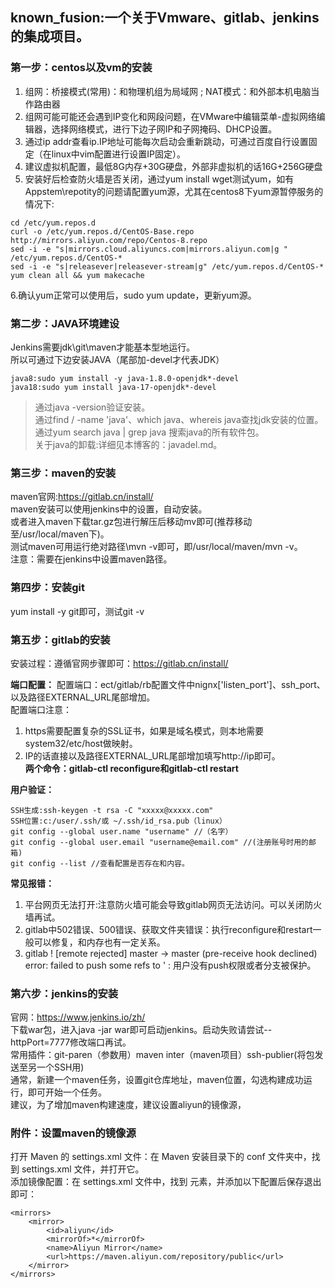 ## known_fusion:一个关于Vmware、gitlab、jenkins的集成项目。

### 第一步：centos以及vm的安装
1. 组网：桥接模式(常用)：和物理机组为局域网 ; NAT模式：和外部本机电脑当作路由器
2. 组网可能可能还会遇到IP变化和网段问题，在VMware中编辑菜单-虚拟网络编辑器，选择网络模式，进行下边子网IP和子网掩码、DHCP设置。  
3. 通过ip addr查看ip.IP地址可能每次启动会重新跳动，可通过百度自行设置固定（在linux中vim配置进行设置IP固定）。
4. 建议虚拟机配置，最低8G内存+30G硬盘，外部非虚拟机的话16G+256G硬盘
5. 安装好后检查防火墙是否关闭，通过yum install wget测试yum，如有Appstem\repotity的问题请配置yum源，尤其在centos8下yum源暂停服务的情况下:  
````
cd /etc/yum.repos.d
curl -o /etc/yum.repos.d/CentOS-Base.repo http://mirrors.aliyun.com/repo/Centos-8.repo
sed -i -e "s|mirrors.cloud.aliyuncs.com|mirrors.aliyun.com|g " /etc/yum.repos.d/CentOS-*
sed -i -e "s|releasever|releasever-stream|g" /etc/yum.repos.d/CentOS-*
yum clean all && yum makecache
````
6.确认yum正常可以使用后，sudo yum update，更新yum源。

### 第二步：JAVA环境建设
Jenkins需要jdk\git\maven才能基本型地运行。  
所以可通过下边安装JAVA（尾部加-devel才代表JDK）
````
java8:sudo yum install -y java-1.8.0-openjdk*-devel
java18:sudo yum install java-17-openjdk*-devel
````
> 通过java -version验证安装。  
> 通过find / -name 'java'、which java、whereis java查找jdk安装的位置。  
> 通过yum search java | grep java 搜索java的所有软件包。  
> 关于java的卸载:详细见本博客的：javadel.md。  

### 第三步：maven的安装
maven官网:[https://gitlab.cn/install/  ](https://maven.apache.org/download.cgi)  
maven安装可以使用jenkins中的设置，自动安装。  
或者进入maven下载tar.gz包进行解压后移动mv即可(推荐移动至/usr/local/maven下)。  
测试maven可用运行绝对路径\mvn -v即可，即/usr/local/maven/mvn -v。  
注意：需要在jenkins中设置maven路径。  

### 第四步：安装git
yum install -y git即可，测试git -v

### 第五步：gitlab的安装

安装过程：遵循官网步骤即可：https://gitlab.cn/install/

**端口配置：**
配置端口：ect/gitlab/rb配置文件中nignx['listen_port']、ssh_port、以及路径EXTERNAL_URL尾部增加。  
配置端口注意：  
1. https需要配置复杂的SSL证书，如果是域名模式，则本地需要system32/etc/host做映射。
2. IP的话直接以及路径EXTERNAL_URL尾部增加填写http://ip即可。  
**两个命令：gitlab-ctl reconfigure和gitlab-ctl restart**

**用户验证：**
````
SSH生成:ssh-keygen -t rsa -C "xxxxx@xxxxx.com"  
SSH位置:c:/user/.ssh/或 ~/.ssh/id_rsa.pub（linux）  
git config --global user.name "username" //（名字）  
git config --global user.email "username@email.com" //(注册账号时用的邮箱)   
git config --list //查看配置是否存在和内容。    
````

**常见报错：** 
1. 平台网页无法打开:注意防火墙可能会导致gitlab网页无法访问。可以关闭防火墙再试。    
2. gitlab中502错误、500错误、获取文件夹错误：执行reconfigure和restart一般可以修复，和内存也有一定关系。    
3. gitlab ! [remote rejected] master -> master (pre-receive hook declined) error: failed to push some refs to ' :
用户没有push权限或者分支被保护。   

### 第六步：jenkins的安装
官网：https://www.jenkins.io/zh/  
下载war包，进入java -jar war即可启动jenkins。启动失败请尝试--httpPort=7777修改端口再试。  
常用插件：git-paren（参数用）maven inter（maven项目）ssh-publier(将包发送至另一个SSH用)  
通常，新建一个maven任务，设置git仓库地址，maven位置，勾选构建成功运行，即可开始一个任务。  
建议，为了增加maven构建速度，建议设置aliyun的镜像源，

### 附件：设置maven的镜像源
打开 Maven 的 settings.xml 文件：在 Maven 安装目录下的 conf 文件夹中，找到 settings.xml 文件，并打开它。  
添加镜像配置：在 settings.xml 文件中，找到 <mirrors> 元素，并添加以下配置后保存退出即可：  
````
<mirrors>
    <mirror>
        <id>aliyun</id>
        <mirrorOf>*</mirrorOf>
        <name>Aliyun Mirror</name>
        <url>https://maven.aliyun.com/repository/public</url>
    </mirror>
</mirrors>
````





